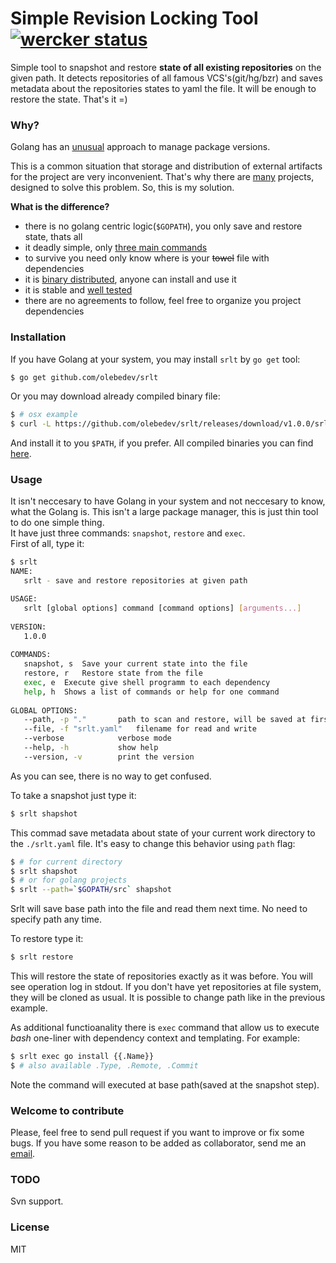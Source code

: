 # Simple Revision Locking Tool [![wercker status](https://app.wercker.com/status/16ab277aafad959b674654a1fbc3ce9e/s/ "wercker status")](https://app.wercker.com/project/bykey/16ab277aafad959b674654a1fbc3ce9e)

Simple tool to snapshot and restore **state of all existing repositories** on the given path. It detects repositories of all famous VCS's(git/hg/bzr) and saves metadata about the repositories states to yaml the file. It will be enough to restore the state. That's it =)

### Why?
Golang has an [unusual](http://golang.org/doc/faq#get_version) approach to manage package versions. 

This is a common situation that storage and distribution of external artifacts for the project are very inconvenient. That's why there are [many](https://code.google.com/p/go-wiki/wiki/PackageManagementTools) projects, designed to solve this problem. So, this is my solution.

**What is the difference?**

- there is no golang centric logic(`$GOPATH`), you only save and restore  state, thats all
- it deadly simple, only [three main commands](#usage)
- to survive you need only know where is your ~~towel~~ file with dependencies
- it is [binary distributed](https://github.com/olebedev/srlt/releases/), anyone can install and use it
- it is stable and [well tested](https://app.wercker.com/project/bykey/16ab277aafad959b674654a1fbc3ce9e)
- there are no agreements to follow, feel free to organize you project dependencies

### Installation

If you have Golang at your system, you may install `srlt` by `go get` tool:   
```bash
$ go get github.com/olebedev/srlt
```

Or you may download already compiled binary file:

```bash
$ # osx example
$ curl -L https://github.com/olebedev/srlt/releases/download/v1.0.0/srlt-v1.0.0-64-osx.tar.gz | tar xvz
```

And install it to you `$PATH`, if you prefer.
All compiled binaries you can find [here](https://github.com/olebedev/srlt/releases/).

### Usage
It isn't neccesary to have Golang in your system and not neccesary to know, what the Golang is. This isn't a large package manager, this is just thin tool to do one simple thing.    
It have just three commands: `snapshot`, `restore` and `exec`.   
First of all, type it:

```bash
$ srlt
NAME:
   srlt - save and restore repositories at given path

USAGE:
   srlt [global options] command [command options] [arguments...]
   
VERSION:
   1.0.0
   
COMMANDS:
   snapshot, s	Save your current state into the file
   restore, r	Restore state from the file
   exec, e	Execute give shell programm to each dependency
   help, h	Shows a list of commands or help for one command
   
GLOBAL OPTIONS:
   --path, -p "."		path to scan and restore, will be saved at first time
   --file, -f "srlt.yaml"	filename for read and write
   --verbose			verbose mode
   --help, -h			show help
   --version, -v		print the version
```

As you can see, there is no way to get confused.

To take a snapshot just type it:

```bash
$ srlt shapshot
```

This commad save metadata about state of your current work directory to the `./srlt.yaml` file. It's easy to change this behavior using `path` flag:

```bash
$ # for current directory
$ srlt shapshot
$ # or for golang projects
$ srlt --path=`$GOPATH/src` shapshot 
```
Srlt will save base path into the file and read them next time. No need to specify path any time.

To restore type it:

```bash
$ srlt restore
```

This will restore the state of repositories exactly as it was before. You will see operation log in stdout. If you don't have yet repositories at file system, they will be cloned as usual. It is possible to change path like in the previous example.

As additional functioanality there is `exec` command that allow us to execute _bash_ one-liner with dependency context and templating. For example:

```bash
$ srlt exec go install {{.Name}}
$ # also available .Type, .Remote, .Commit
```
Note the command will executed at base path(saved at the snapshot step).


### Welcome to contribute

Please, feel free to send pull request if you want to improve or fix some bugs. If you have some reason  to be added as collaborator, send me an [email](mailto:oolebedev@gmail.com?subject=srlt).

### TODO
Svn support.

### License
MIT
